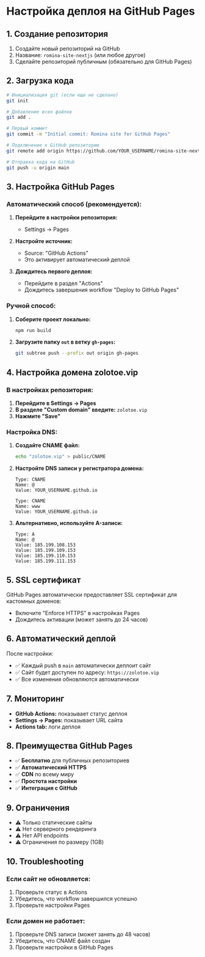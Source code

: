 # Настройка деплоя на GitHub Pages

## 1. Создание репозитория

1. Создайте новый репозиторий на GitHub
2. Название: `romina-site-nextjs` (или любое другое)
3. Сделайте репозиторий публичным (обязательно для GitHub Pages)

## 2. Загрузка кода

```bash
# Инициализация git (если еще не сделано)
git init

# Добавление всех файлов
git add .

# Первый коммит
git commit -m "Initial commit: Romina site for GitHub Pages"

# Подключение к GitHub репозиторию
git remote add origin https://github.com/YOUR_USERNAME/romina-site-nextjs.git

# Отправка кода на GitHub
git push -u origin main
```

## 3. Настройка GitHub Pages

### Автоматический способ (рекомендуется):

1. **Перейдите в настройки репозитория:**

   - Settings → Pages

2. **Настройте источник:**

   - Source: "GitHub Actions"
   - Это активирует автоматический деплой

3. **Дождитесь первого деплоя:**
   - Перейдите в раздел "Actions"
   - Дождитесь завершения workflow "Deploy to GitHub Pages"

### Ручной способ:

1. **Соберите проект локально:**

   ```bash
   npm run build
   ```

2. **Загрузите папку `out` в ветку `gh-pages`:**
   ```bash
   git subtree push --prefix out origin gh-pages
   ```

## 4. Настройка домена zolotoe.vip

### В настройках репозитория:

1. **Перейдите в Settings → Pages**
2. **В разделе "Custom domain" введите:** `zolotoe.vip`
3. **Нажмите "Save"**

### Настройка DNS:

1. **Создайте CNAME файл:**

   ```bash
   echo "zolotoe.vip" > public/CNAME
   ```

2. **Настройте DNS записи у регистратора домена:**

   ```
   Type: CNAME
   Name: @
   Value: YOUR_USERNAME.github.io

   Type: CNAME
   Name: www
   Value: YOUR_USERNAME.github.io
   ```

3. **Альтернативно, используйте A-записи:**
   ```
   Type: A
   Name: @
   Value: 185.199.108.153
   Value: 185.199.109.153
   Value: 185.199.110.153
   Value: 185.199.111.153
   ```

## 5. SSL сертификат

GitHub Pages автоматически предоставляет SSL сертификат для кастомных доменов:

- Включите "Enforce HTTPS" в настройках Pages
- Дождитесь активации (может занять до 24 часов)

## 6. Автоматический деплой

После настройки:

- ✅ Каждый push в `main` автоматически деплоит сайт
- ✅ Сайт будет доступен по адресу: `https://zolotoe.vip`
- ✅ Все изменения обновляются автоматически

## 7. Мониторинг

- **GitHub Actions:** показывает статус деплоя
- **Settings → Pages:** показывает URL сайта
- **Actions tab:** логи деплоя

## 8. Преимущества GitHub Pages

- ✅ **Бесплатно** для публичных репозиториев
- ✅ **Автоматический HTTPS**
- ✅ **CDN** по всему миру
- ✅ **Простота настройки**
- ✅ **Интеграция с GitHub**

## 9. Ограничения

- ⚠️ Только статические сайты
- ⚠️ Нет серверного рендеринга
- ⚠️ Нет API endpoints
- ⚠️ Ограничения по размеру (1GB)

## 10. Troubleshooting

### Если сайт не обновляется:

1. Проверьте статус в Actions
2. Убедитесь, что workflow завершился успешно
3. Проверьте настройки Pages

### Если домен не работает:

1. Проверьте DNS записи (может занять до 48 часов)
2. Убедитесь, что CNAME файл создан
3. Проверьте настройки в GitHub Pages
